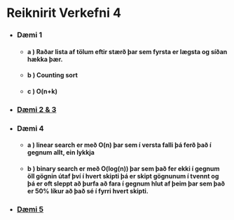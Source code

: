 # Reiknirit Verkefni 4

* ### Dæmi 1
    * #### a ) Raðar lista af tölum eftir stærð þar sem fyrsta er lægsta og síðan hækka þær.
    * #### b ) Counting sort
    * #### c ) O(n+k)
* ### [Dæmi 2 & 3](https://github.com/MattiMatt8/Reiknirit_v4/blob/master/skilaverkefni4.py)
* ### Dæmi 4
    * #### a ) linear search er með O(n) þar sem í versta falli þá ferð það í gegnum allt, ein lykkja
    * #### b ) binary search er með O(log(n)) þar sem það fer ekki í gegnum öll gögnin útaf því í hvert skipti þá er skipt gögnunum í tvennt og þá er oft sleppt að þurfa að fara í gegnum hlut af þeim þar sem það er 50% líkur að það sé í fyrri hvert skipti.
* ### [Dæmi 5](https://github.com/MattiMatt8/Reiknirit_v4/blob/master/skilaverkefni4.py)